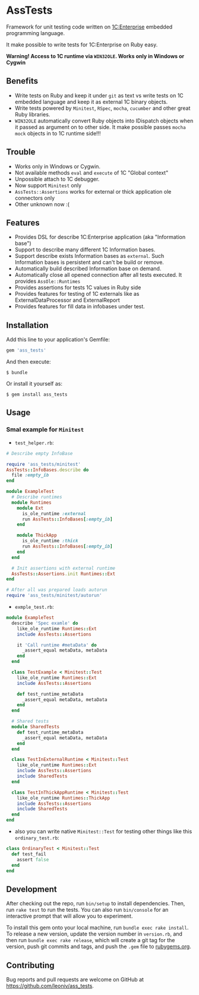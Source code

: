 # AssTests


Framework for unit testing code written on [1C:Enterprise](http://1c.ru)
embedded programming language.

It make possible to write tests for 1C:Enterprise on Ruby easy.

**Warning! Access to 1C runtime via ```WIN32OLE```. Works only in Windows or Cygwin**

## Benefits

- Write tests on Ruby and keep it under ```git``` as text  vs write tests on 1C embedded language and keep it as external 1C binary objects.
- Write tests powered by ```Minitest```, ```RSpec```, ```mocha```, ```cucumber``` and other great Ruby libraries.
- ```WIN32OLE``` automatically convert Ruby objects into IDispatch objects when it passed as argument on to other side. It make possible passes ```mocha``` ```mock``` objects in to 1C runtime side!!!

## Trouble

- Works only in Windows or Cygwin.
- Not available methods ```eval``` and ```execute``` of 1C "Global context"
- Unpossible attach to 1C debugger.
- Now support ```Minitest``` only
- `AssTests::Assertions` works for external or thick application ole connectors only
- Other unknown now :(

## Features

- Provides DSL for describe 1C:Enterprise application (aka "Information base")
- Support to describe many different 1C Information bases.
- Support describe exists Information bases as ```external```. Such Information bases is persistent and can't be build or remove.
- Automatically build described Information base on demand.
- Automatically close all opened connection after all tests executed. It provides `AssOle::Runtimes`
- Provides assertions for tests 1C values in Ruby side
- Provides features for testing of 1C externals like as ExternalDataProcessor and ExternalReport
- Provides features for fill data in infobases under test.

## Installation

Add this line to your application's Gemfile:

```ruby
gem 'ass_tests'
```

And then execute:

    $ bundle

Or install it yourself as:

    $ gem install ass_tests

## Usage


### Smal example for ```Minitest```

- ```test_helper.rb```:
```ruby
# Describe empty InfoBase

require 'ass_tests/minitest'
AssTests::InfoBases.describe do
  file :empty_ib
end

module ExampleTest
  # Describe runtimes
  module Runtimes
    module Ext
      is_ole_runtime :external
      run AssTests::InfoBases[:empty_ib]
    end

    module ThickApp
      is_ole_runtime :thick
      run AssTests::InfoBases[:empty_ib]
    end
  end

  # Init assertions with external runtime
  AssTests::Assertions.init Runtimes::Ext
end

# After all was prepared loads autorun
require 'ass_tests/minitest/autorun'
```
- ```exmple_test.rb```:
```ruby
module ExampleTest
  describe 'Spec examle' do
    like_ole_runtime Runtimes::Ext
    include AssTests::Assertions

    it 'Call runtime #metaData' do
      _assert_equal metaData, metaData
    end
  end

  class TestExample < Minitest::Test
    like_ole_runtime Runtimes::Ext
    include AssTests::Assertions

    def test_runtime_metaData
      _assert_equal metaData, metaData
    end
  end

  # Shared tests
  module SharedTests
    def test_runtime_metaData
      _assert_equal metaData, metaData
    end
  end

  class TestInExternalRuntime < Minitest::Test
    like_ole_runtime Runtimes::Ext
    include AssTests::Assertions
    include SharedTests
  end

  class TestInThickAppRuntime < Minitest::Test
    like_ole_runtime Runtimes::ThickApp
    include AssTests::Assertions
    include SharedTests
  end
end

```
- also you can write native ```Minitest::Test``` for testing
  other things like this ```ordinary_test.rb```:
```ruby
class OrdinaryTest < Minitest::Test
  def test_fail
    assert false
  end
end
```

## Development

After checking out the repo, run `bin/setup` to install dependencies. Then, run `rake test` to run the tests. You can also run `bin/console` for an interactive prompt that will allow you to experiment.

To install this gem onto your local machine, run `bundle exec rake install`. To release a new version, update the version number in `version.rb`, and then run `bundle exec rake release`, which will create a git tag for the version, push git commits and tags, and push the `.gem` file to [rubygems.org](https://rubygems.org).

## Contributing

Bug reports and pull requests are welcome on GitHub at https://github.com/leoniv/ass_tests.

